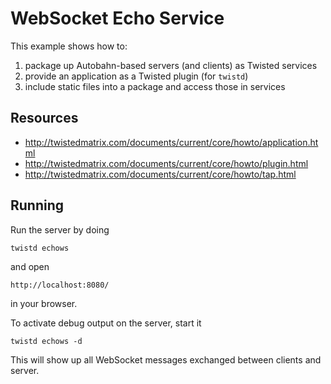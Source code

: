 WebSocket Echo Service
======================

This example shows how to:

 1. package up Autobahn-based servers (and clients) as Twisted services
 2. provide an application as a Twisted plugin (for `twistd`)
 3. include static files into a package and access those in services


Resources
---------

  * http://twistedmatrix.com/documents/current/core/howto/application.html
  * http://twistedmatrix.com/documents/current/core/howto/plugin.html
  * http://twistedmatrix.com/documents/current/core/howto/tap.html


Running
-------

Run the server by doing

    twistd echows

and open

    http://localhost:8080/

in your browser.

To activate debug output on the server, start it

    twistd echows -d

This will show up all WebSocket messages exchanged between clients and server.

